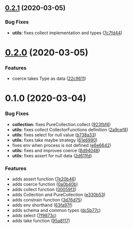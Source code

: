 ## [0.2.1](https://github.com/rafamel/ensurism/compare/v0.2.0...v0.2.1) (2020-03-05)


### Bug Fixes

* **utils:** fixes collect implementation and types ([7c7fd44](https://github.com/rafamel/ensurism/commit/7c7fd4498078fbec9e8ad0c385d0943f054183a1))



# [0.2.0](https://github.com/rafamel/ensurism/compare/v0.1.0...v0.2.0) (2020-03-05)


### Features

* coerce takes Type as data ([22c9611](https://github.com/rafamel/ensurism/commit/22c9611ae988a06fe42107ee0b660639a73ebe87))



# 0.1.0 (2020-03-04)


### Bug Fixes

* **collection:** fixes PureCollection.collect ([923fbf4](https://github.com/rafamel/ensurism/commit/923fbf4b296296643f0b1a4903253e0622ff3aac))
* **utils:** fixes collect CollectorFunctions definition ([2a9cef8](https://github.com/rafamel/ensurism/commit/2a9cef8b4ab3008e238aab24c29bfe32e825e010))
* **utils:** fixes select for null value ([b738a33](https://github.com/rafamel/ensurism/commit/b738a330c13f0962cc24ef6145cad1e75ec7d8d2))
* **utils:** fixes take maybe strategy ([61e6990](https://github.com/rafamel/ensurism/commit/61e6990ca54dfeb231ac4f4b36b9540f6647627c))
* fixes env when process is not defined ([e6e6642](https://github.com/rafamel/ensurism/commit/e6e6642473368937fcf732cbfb324b6c771b8604))
* **utils:** fixes and improves coerce ([8d94048](https://github.com/rafamel/ensurism/commit/8d9404878fb84ccd17a3ec5e3ba2b6eb503b4a8b))
* **utils:** fixes assert for null data ([2d611fd](https://github.com/rafamel/ensurism/commit/2d611fd6518f35411b8917a79107f08bc072974f))


### Features

* adds assert function ([7e20b46](https://github.com/rafamel/ensurism/commit/7e20b4695681873f5a9aa8f1051f199fa76c98ff))
* adds coerce function ([0a0b40b](https://github.com/rafamel/ensurism/commit/0a0b40bbd6c503ed614f873169c272e5303c5425))
* adds collect function ([00059f3](https://github.com/rafamel/ensurism/commit/00059f30237f4d4b1dedf3745d0f0605281fd0ba))
* adds Collection and PureCollection ([e330b53](https://github.com/rafamel/ensurism/commit/e330b534c73699545d734a0cf961c9386170d626))
* adds constrain function ([3d76d75](https://github.com/rafamel/ensurism/commit/3d76d75c6174b81ead64efab0a5474678868c25b))
* adds env shorthand ([63fa97f](https://github.com/rafamel/ensurism/commit/63fa97fb032c8228367096cd15692705d3fbe72d))
* adds schema and common types ([dc5b77c](https://github.com/rafamel/ensurism/commit/dc5b77c0e0d2fc6ee153898f1b7dc2531e5e81b2))
* adds select ([7f9873c](https://github.com/rafamel/ensurism/commit/7f9873ca62cf3e242296416a05a01eed0408d7ce))
* adds take function ([95a8117](https://github.com/rafamel/ensurism/commit/95a8117f9ba11d25f7b9c89179fb3864ec0f035b))



